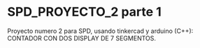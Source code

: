 # SPD_PROYECTO_2 parte 1
Proyecto numero 2 para SPD, usando tinkercad y arduino (C++): CONTADOR CON DOS DISPLAY DE 7 SEGMENTOS.
